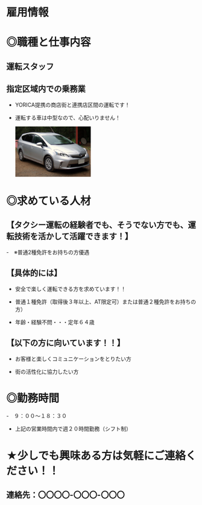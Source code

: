 # 雇用情報

# ◎職種と仕事内容

## 運転スタッフ

## 指定区域内での乗務業

- YORICA提携の商店街と連携店区間の運転です！

- 運転する車は中型なので、心配いりません！

  <img src="car.jpg " width=200>


# ◎求めている人材

## 【タクシー運転の経験者でも、そうでない方でも、運転技術を活かして活躍できます！】

-　※普通2種免許をお持ちの方優遇

## 【具体的には】

- 安全で楽しく運転できる方を求めています！！


- 普通１種免許（取得後３年以上、AT限定可）または普通２種免許をお持ちの方）

- 年齢・経験不問・・・定年６４歳



## 【以下の方に向いています！！】

- お客様と楽しくコミュニケーションをとりたい方

- 街の活性化に協力したい方

# ◎勤務時間

-　９：００～１８：３０

- 上記の営業時間内で週２０時間勤務（シフト制）

# ★少しでも興味ある方は気軽にご連絡ください！！

## 連絡先：〇〇〇〇-〇〇〇-〇〇〇





